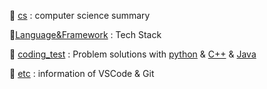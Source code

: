 :open_file_folder: [cs](https://github.com/DooDoo3804/Study/tree/master/CS) : computer science summary

:open_file_folder:[Language&Framework](https://github.com/DooDoo3804/Study/tree/master/Language%26Framework) : Tech Stack

:open_file_folder: [coding_test](https://github.com/DooDoo3804/Study/tree/master/coding_test) : Problem solutions with [python](https://github.com/DooDoo3804/Study/tree/master/coding_test/Python) &  [C++](https://github.com/DooDoo3804/Study/tree/master/coding_test/c++) & [Java](https://github.com/DooDoo3804/Study/tree/master/coding_test/Java)

:open_file_folder: [etc](https://github.com/DooDoo3804/Study/tree/master/etc) : information of VSCode & Git

